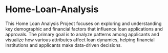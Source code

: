 # Home-Loan-Analysis
This Home Loan Analysis Project focuses on exploring and understanding key demographic and financial factors that influence loan applications and approvals. The primary goal is to analyze patterns among applicants and visualize how various attributes affect loan dynamics, helping financial institutions and applicants make data-driven decisions.
